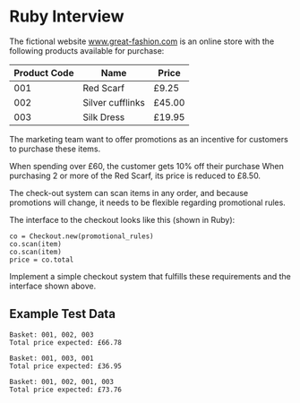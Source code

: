 # Ruby Interview

The fictional website www.great-fashion.com is an online store with the following products available for purchase:

|Product Code|Name|Price|
|---|---|---|
|001| Red Scarf| £9.25
|002| Silver cufflinks| £45.00
|003| Silk Dress| £19.95

The marketing team want to offer promotions as an incentive for customers to purchase these items.

When spending over £60, the customer gets 10% off their purchase
When purchasing 2 or more of the Red Scarf, its price is reduced to £8.50.

The check-out system can scan items in any order, and because promotions will change, it needs to be flexible regarding promotional rules.

The interface to the checkout looks like this (shown in Ruby):

```
co = Checkout.new(promotional_rules)
co.scan(item)
co.scan(item)
price = co.total
```

Implement a simple checkout system that fulfills these requirements and the interface shown above.

Example Test Data
---------
```
Basket: 001, 002, 003
Total price expected: £66.78

Basket: 001, 003, 001
Total price expected: £36.95

Basket: 001, 002, 001, 003
Total price expected: £73.76
```
